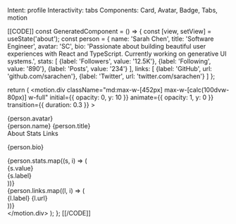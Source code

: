 Intent: profile
Interactivity: tabs
Components: Card, Avatar, Badge, Tabs, motion

[[CODE]]
const GeneratedComponent = () => {
  const [view, setView] = useState('about');
  const person = {
    name: 'Sarah Chen',
    title: 'Software Engineer',
    avatar: 'SC',
    bio: 'Passionate about building beautiful user experiences with React and TypeScript. Currently working on generative UI systems.',
    stats: [
      {label: 'Followers', value: '12.5K'},
      {label: 'Following', value: '890'},
      {label: 'Posts', value: '234'}
    ],
    links: [
      {label: 'GitHub', url: 'github.com/sarachen'},
      {label: 'Twitter', url: 'twitter.com/sarachen'}
    ]
  };
  
  return (
    <motion.div
      className="md:max-w-[452px] max-w-[calc(100dvw-80px)] w-full"
      initial={{ opacity: 0, y: 10 }}
      animate={{ opacity: 1, y: 0 }}
      transition={{ duration: 0.3 }}
    >
      <Card className="bg-gradient-to-br from-muted/50 to-muted/30">
        <CardHeader>
          <div className="flex gap-4 items-start">
            <Avatar className="h-16 w-16">
              <AvatarFallback>{person.avatar}</AvatarFallback>
            </Avatar>
            <div className="flex-1">
              <CardTitle>{person.name}</CardTitle>
              <CardDescription>{person.title}</CardDescription>
            </div>
          </div>
        </CardHeader>
        <CardContent>
          <Tabs value={view} onValueChange={setView} className="w-full">
            <TabsList className="grid w-full grid-cols-3">
              <TabsTrigger value="about">About</TabsTrigger>
              <TabsTrigger value="stats">Stats</TabsTrigger>
              <TabsTrigger value="links">Links</TabsTrigger>
            </TabsList>
            <TabsContent value="about" className="mt-3">
              <p className="text-sm text-muted-foreground">{person.bio}</p>
            </TabsContent>
            <TabsContent value="stats" className="mt-3">
              <div className="grid grid-cols-3 gap-2">
                {person.stats.map((s, i) => (
                  <div key={i} className="text-center p-2 rounded-lg bg-background">
                    <div className="text-lg font-bold">{s.value}</div>
                    <div className="text-xs text-muted-foreground">{s.label}</div>
                  </div>
                ))}
              </div>
            </TabsContent>
            <TabsContent value="links" className="mt-3">
              <div className="space-y-2">
                {person.links.map((l, i) => (
                  <div key={i} className="text-sm flex items-center gap-2">
                    <Badge variant="secondary">{l.label}</Badge>
                    <span className="text-muted-foreground">{l.url}</span>
                  </div>
                ))}
              </div>
            </TabsContent>
          </Tabs>
        </CardContent>
      </Card>
    </motion.div>
  );
};
[[/CODE]]

